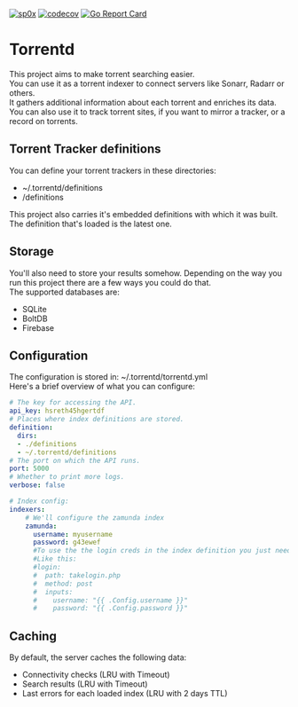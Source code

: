 [![sp0x](https://circleci.com/gh/sp0x/torrentd.svg?style=shield)](https://circleci.com/gh/sp0x/torrentd)
[![codecov](https://codecov.io/gh/sp0x/torrentd/branch/master/graph/badge.svg)](https://codecov.io/gh/sp0x/torrentd)
[![Go Report Card](https://goreportcard.com/badge/github.com/sp0x/torrentd)](https://goreportcard.com/report/github.com/sp0x/torrentd)

# Torrentd
This project aims to make torrent searching easier.  
You can use it as a torrent indexer to connect servers like Sonarr, Radarr or others.    
It gathers additional information about each torrent and enriches its data.   
You can also use it to track torrent sites, if you want to mirror a tracker, or a record on torrents.

## Torrent Tracker definitions
You can define your torrent trackers in these directories:
- ~/.torrentd/definitions
- <currentDirectory>/definitions

This project also carries it's embedded definitions with which it was built.  
The definition that's loaded is the latest one.

## Storage
You'll also need to store your results somehow. Depending on the way you run this project there are a few ways you could do that.  
The supported databases are:
 - SQLite
 - BoltDB
 - Firebase

## Configuration
The configuration is stored in: ~/.torrentd/torrentd.yml   
Here's a brief overview of what you can configure:
```yaml
# The key for accessing the API.
api_key: hsreth45hgertdf
# Places where index definitions are stored.
definition:
  dirs:
  - ./definitions
  - ~/.torrentd/definitions
# The port on which the API runs.
port: 5000
# Whether to print more logs.
verbose: false

# Index config:
indexers:
    # We'll configure the zamunda index
    zamunda:
      username: myusername
      password: g43ewef
      #To use the the login creds in the index definition you just need to use them as a template in the login block.
      #Like this:
      #login:
      #  path: takelogin.php
      #  method: post
      #  inputs:
      #    username: "{{ .Config.username }}"
      #    password: "{{ .Config.password }}" 
```

## Caching
By default, the server caches the following data:
- Connectivity checks (LRU with Timeout)
- Search results (LRU with Timeout)
- Last errors for each loaded index (LRU with 2 days TTL)

